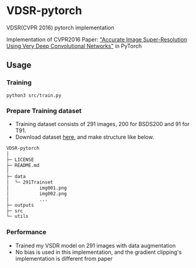 # VDSR-pytorch
VDSR(CVPR 2016) pytorch implementation

Implementation of CVPR2016 Paper: ["Accurate Image Super-Resolution Using Very Deep Convolutional Networks"](https://cv.snu.ac.kr/research/VDSR/VDSR_CVPR2016.pdf) in PyTorch

## Usage
### Training
```
python3 src/train.py
```

### Prepare Training dataset
- Training dataset consists of 291 images, 200 for BSDS200 and 91 for T91.
- Download dataset [here](http://vllab.ucmerced.edu/wlai24/LapSRN/), and make structure like below.

```sh
VDSR-pytorch
│ 
├─ LICENSE
├─ README.md
│ 
├─ data
│  └─ 291Trainset
│           img001.png
│           img002.png
│           ...
├─ outputs
├─ src
└─ utils
```

### Performance
- Trained my VSDR model on 291 images with data augmentation
- No bias is used in this implementation, and the gradient clipping's implementation is different from paper
